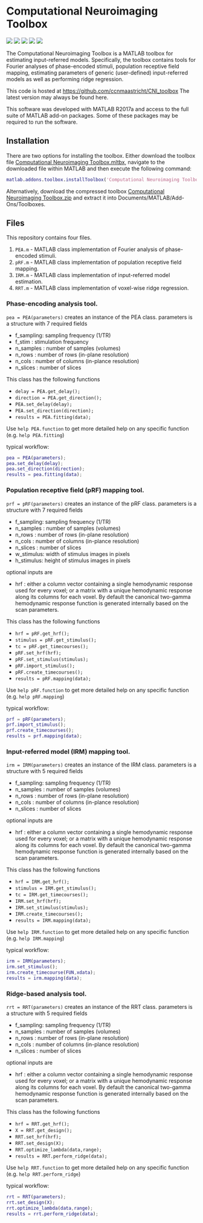 # Computational Neuroimaging Toolbox

![](https://img.shields.io/badge/release-v1.2.0-blueviolet.svg?style=flat)
![](https://img.shields.io/github/license/ccnmaastricht/CNI_toolbox)
![](https://img.shields.io/github/issues/ccnmaastricht/CNI_toolbox)
![](https://img.shields.io/github/forks/ccnmaastricht/CNI_toolbox)
![](https://img.shields.io/github/stars/ccnmaastricht/CNI_toolbox)

The Computational Neuroimaging Toolbox is a MATLAB toolbox for estimating input-referred models. Specifically, the toolbox contains tools for Fourier analyses of phase-encoded stimuli, population receptive field mapping, estimating parameters of generic (user-defined) input-referred models as well as performing ridge regression.

This code is hosted at https://github.com/ccnmaastricht/CNI_toolbox
The latest version may always be found here.

This software was developed with MATLAB R2017a and access to the full suite of MATLAB add-on packages. Some of these packages may be required to run the software.

## Installation
There are two options for installing the toolbox. Either download the toolbox file [Computational Neuroimaging Toolbox.mltbx](https://github.com/ccnmaastricht/CNI_toolbox/raw/master/Computational%20Neuroimaging%20Toolbox.mltbx), navigate to the downloaded file within MATLAB and then execute the following command:

```MATLAB
matlab.addons.toolbox.installToolbox('Computational Neuroimaging Toolbox.mltbx');
```

Alternatively, download the compressed toolbox [Computational Neuroimaging Toolbox.zip](https://github.com/ccnmaastricht/CNI_toolbox/raw/master/Computational%20Neuroimaging%20Toolbox.zip) and extract it into Documents/MATLAB/Add-Ons/Toolboxes.

## Files
This repository contains four files.
1. `PEA.m` - MATLAB class implementation of Fourier analysis of phase-encoded stimuli.
2. `pRF.m` - MATLAB class implementation of population receptive field mapping.
3. `IRM.m` - MATLAB class implementation of input-referred model estimation.
4. `RRT.m` - MATLAB class implementation of voxel-wise ridge regression.


### Phase-encoding analysis tool.
`pea = PEA(parameters)` creates an instance of the PEA class.
parameters is a structure with 7 required fields
- f_sampling: sampling frequency (1/TR)
- f_stim    : stimulation frequency
- n_samples : number of samples (volumes)
- n_rows    : number of rows (in-plane resolution)
- n_cols    : number of columns (in-plance resolution)
- n_slices  : number of slices

This class has the following functions

- `delay = PEA.get_delay();`
- `direction = PEA.get_direction();`
- `PEA.set_delay(delay);`
- `PEA.set_direction(direction);`
- `results = PEA.fitting(data);`

Use `help PEA.function` to get more detailed help on any specific
function (e.g. `help PEA.fitting`)

typical workflow:
```Matlab
pea = PEA(parameters);
pea.set_delay(delay);
pea.set_direction(direction);
results = pea.fitting(data);
```

### Population receptive field (pRF) mapping tool.
`prf = pRF(parameters)` creates an instance of the pRF class.
parameters is a structure with 7 required fields
  - f_sampling: sampling frequency (1/TR)
  - n_samples : number of samples (volumes)
  - n_rows    : number of rows (in-plane resolution)
  - n_cols    : number of columns (in-plance resolution)
  - n_slices  : number of slices
  - w_stimulus: width of stimulus images in pixels
  - h_stimulus: height of stimulus images in pixels

optional inputs are
  - hrf       : either a column vector containing a single hemodynamic
                response used for every voxel;
                or a matrix with a unique hemodynamic response along
                its columns for each voxel.
                By default the canonical two-gamma hemodynamic response
                function is generated internally based on the scan parameters.

This class has the following functions

  - `hrf = pRF.get_hrf();`
  - `stimulus = pRF.get_stimulus();`
  - `tc = pRF.get_timecourses();`
  - `pRF.set_hrf(hrf);`
  - `pRF.set_stimulus(stimulus);`
  - `pRF.import_stimulus();`
  - `pRF.create_timecourses();`
  - `results = pRF.mapping(data);`

Use `help pRF.function` to get more detailed help on any specific function
(e.g. `help pRF.mapping`)

typical workflow:
```Matlab
prf = pRF(parameters);
prf.import_stimulus();
prf.create_timecourses();
results = prf.mapping(data);
```

### Input-referred model (IRM) mapping tool.

`irm = IRM(parameters)` creates an instance of the IRM class.
parameters is a structure with 5 required fields
  - f_sampling: sampling frequency (1/TR)
  - n_samples : number of samples (volumes)
  - n_rows    : number of rows (in-plane resolution)
  - n_cols    : number of columns (in-plance resolution)
  - n_slices  : number of slices

optional inputs are
  - hrf       : either a column vector containing a single hemodynamic
                response used for every voxel;
                or a matrix with a unique hemodynamic response along
                its columns for each voxel.
                By default the canonical two-gamma hemodynamic response
                function is generated internally based on the scan parameters.

This class has the following functions

  - `hrf = IRM.get_hrf();`
  - `stimulus = IRM.get_stimulus();`
  - `tc = IRM.get_timecourses();`
  - `IRM.set_hrf(hrf);`
  - `IRM.set_stimulus(stimulus);`
  - `IRM.create_timecourses();`
  - `results = IRM.mapping(data);`

Use `help IRM.function` to get more detailed help on any specific function
(e.g. `help IRM.mapping`)

typical workflow:
```Matlab
irm = IRM(parameters);
irm.set_stimulus();
irm.create_timecourse(FUN,xdata);
results = irm.mapping(data);
```

### Ridge-based analysis tool.

`rrt = RRT(parameters)` creates an instance of the RRT class.
parameters is a structure with 5 required fields
  - f_sampling: sampling frequency (1/TR)
  - n_samples : number of samples (volumes)
  - n_rows    : number of rows (in-plane resolution)
  - n_cols    : number of columns (in-plance resolution)
  - n_slices  : number of slices

optional inputs are
  - hrf       : either a column vector containing a single hemodynamic
                response used for every voxel;
                or a matrix with a unique hemodynamic response along
                its columns for each voxel.
                By default the canonical two-gamma hemodynamic response
                function is generated internally based on the scan parameters.

This class has the following functions

  - `hrf = RRT.get_hrf();`
  - `X = RRT.get_design();`
  - `RRT.set_hrf(hrf);`
  - `RRT.set_design(X);`
  - `RRT.optimize_lambda(data,range);`
  - `results = RRT.perform_ridge(data);`

Use `help RRT.function` to get more detailed help on any specific
function (e.g. `help RRT.perform_ridge`)

typical workflow:
```Matlab
rrt = RRT(parameters);
rrt.set_design(X);
rrt.optimize_lambda(data,range);
results = rrt.perform_ridge(data);
```